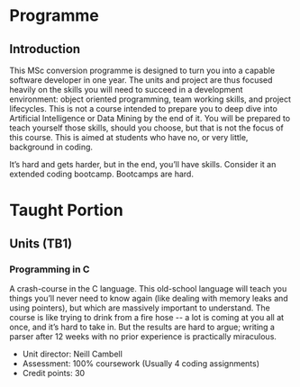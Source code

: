 # Programme

## Introduction

This MSc conversion programme is designed to turn you into a capable software developer in one year. 
The units and project are thus focused heavily on the skills you will need to succeed in a development environment: 
object oriented programming, team working skills, and project lifecycles. This is not a course intended to prepare you 
to deep dive into Artificial Intelligence or Data Mining by the end of it. You will be prepared to teach yourself those skills, 
should you choose, but that is not the focus of this course. This is aimed at students who have no, or very little, background in coding. 

It’s hard and gets harder, but in the end, you’ll have skills. Consider it an extended coding bootcamp. Bootcamps are hard.

# Taught Portion

## Units (TB1)

### Programming in C

A crash-course in the C language. This old-school language will teach you things you’ll never need to know again (like dealing with memory 
leaks and using pointers), but which are massively important to understand. The course is like trying to drink from a fire hose -- a lot 
is coming at you all at once, and it’s hard to take in. But the results are hard to argue; writing a parser after 12 weeks with no prior 
experience is practically miraculous.
- Unit director: Neill Cambell 
- Assessment: 100% coursework (Usually 4 coding assignments)
- Credit points: 30
